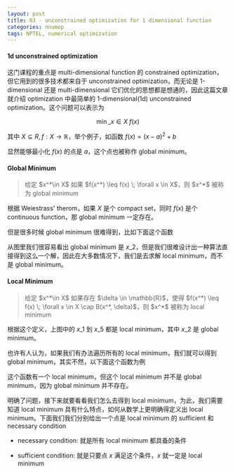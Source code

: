 ```yaml
---
layout: post
title: 03 - unconstrained optimization for 1 dimensional function
categories: nnumop
tags: NPTEL, numerical optimization
---
```


#### 1d unconstrained optimization

这门课程的重点是 multi-dimensional function 的 constrained optimization，但它用到的很多技术都来自于 unconstrained optimization，而无论是 1-dimensional 还是 multi-dimensional 它们优化的思想都是想通的，因此这篇文章就介绍 optimization 中最简单的 1-dimensional(1d) unconstrained optimization。这个问题可以表示为

$$ \min\_{x\in X} \; f(x) $$

其中 $X \subseteq R, f: X \rightarrow \mathbb{R}$，举个例子，如函数 $f(x) = (x - a)^2 + b$

<object data="/resource/NNP/03-1d-uncon-op/x^2.svg" type="image/svg+xml" class="blkcenter"></object>

显然能够最小化 $f(x)$ 的点是 $a$，这个点也被称作 global minimum。

#### Global Minimum

<blockquote>
给定 $x^*\in X$ 如果 $f(x^*) \leq f(x) \; \forall x \in X$，则 $x^*$ 被称为 global minimum
</blockquote>

根据 Weiestrass' therom，如果 $X$ 是个 compact set，同时 $f(x)$ 是个 continuous function，那 global minimum 一定存在。

但是很多时候 global minimum 很难得到，比如下面这个函数

<object data="/resource/NNP/03-1d-uncon-op/function.svg" type="image/svg+xml" class="blkcenter"></object>

从图里我们很容易看出 global minimum 是 $x\_2$，但是我们很难设计出一种算法直接得到这么一个解，因此在大多数情况下，我们是去求解 local minimum，而不是 global minimum。

#### Local Minimum

<blockquote>
给定 $x^*\in X$ 如果存在 $\delta \in \mathbb{R}$，使得 $f(x^*) \leq f(x) \; \forall x \in X \cap B(x^*, \delta)$，则 $x^*$ 被称为 local minimum
</blockquote>

根据这个定义，上图中的 $x\_1$ 到 $x\_5$ 都是 local minimum，其中 $x\_2$ 是 global minimum。

也许有人认为，如果我们有办法遍历所有的 local minimum，我们就可以得到 global minimum，其实不然，以下面这个函数为例

<object data="/resource/NNP/03-1d-uncon-op/fun3.svg" type="image/svg+xml" class="blkcenter"></object>

这个函数有一个 local minimum，但这个 local minimum 并不是 global minimum，因为 global minimum 并不存在。

明确了问题，接下来就要看看我们怎么去得到 local minimum，为此，我们需要知道 local minimum 具有什么特点，如何从数学上更明确得定义出 local minimum。下面我们我们分别给出一个点是 local minimum 的 sufficient 和 necessary condition

* necessary condition: 就是所有 local minimum 都具备的条件

* sufficient condition: 就是只要点 $x$ 满足这个条件，$x$ 就一定是 local minimum
